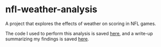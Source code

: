 # nfl-weather-analysis
A project that explores the effects of weather on scoring in NFL games.

The code I used to perform this analysis is saved [here](https://github.com/pchristenson99/nfl-weather-analysis/tree/main/code), and a write-up summarizing my findings is saved [here](https://github.com/pchristenson99/nfl-weather-analysis/blob/main/nfl-weather-analysis.pdf).
